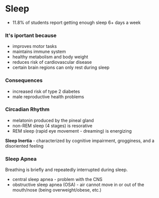 # Sleep
- 11.8% of students report getting enough sleep 6+ days a week

### It's iportant because
- improves motor tasks
- maintains immune system
- healthy metabolism and body weight
- reduces risk of cardiovascular disease
- certain brain regions can only rest during sleep

### Consequences
- increased risk of type 2 diabetes
- male reproductive health problems

### Circadian Rhythm
- melatonin produced by the pineal gland
- non-REM sleep (4 stages) is resorative
- REM sleep (rapid eye movement - dreaming) is energizing

**Sleep Inertia** - characterized by cognitive impairment, grogginess, and a disoriented feeling

### Sleep Apnea
Breathing is briefly and repeatedly interrupted during sleep.
- central sleep apnea - problem with the CNS
- obstructive sleep apnea (OSA) - air cannot move in or out of the mouth/nose (being overweight/obese, etc.)
